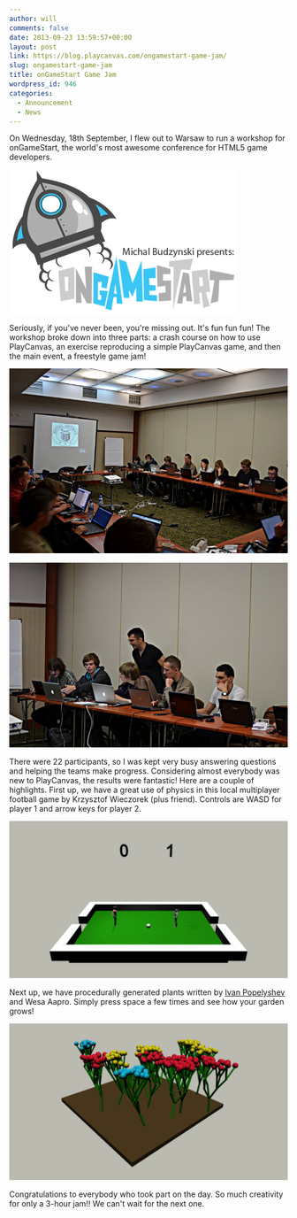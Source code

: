 ```yaml
---
author: will
comments: false
date: 2013-09-23 13:59:57+00:00
layout: post
link: https://blog.playcanvas.com/ongamestart-game-jam/
slug: ongamestart-game-jam
title: onGameStart Game Jam
wordpress_id: 946
categories:
  - Announcement
  - News
---
```


On Wednesday, 18th September, I flew out to Warsaw to run a workshop for onGameStart, the world's most awesome conference for HTML5 game developers.

![onGameStart Logo](/assets/media/ongamestart-logo.png)

Seriously, if you've never been, you're missing out. It's fun fun fun! The workshop broke down into three parts: a crash course on how to use PlayCanvas, an exercise reproducing a simple PlayCanvas game, and then the main event, a freestyle game jam!

[![onGameStart Game Jam](/assets/media/ongamestart-gamejam1.jpg)](/assets/media/ongamestart-gamejam1.jpg)

[![onGameStart Game Jam](/assets/media/ongamestart-gamejam2.jpg)](/assets/media/ongamestart-gamejam2.jpg)

There were 22 participants, so I was kept very busy answering questions and helping the teams make progress. Considering almost everybody was new to PlayCanvas, the results were fantastic! Here are a couple of highlights. First up, we have a great use of physics in this local multiplayer football game by Krzysztof Wieczorek (plus friend). Controls are WASD for player 1 and arrow keys for player 2.

[![onGameStart Game Jam Football](/assets/media/ongamestart-football.png)](http://apps.playcanvas.com/wieczorekkrzysiek/ongamestart/football)

Next up, we have procedurally generated plants written by [Ivan Popelyshev](https://twitter.com/ivanpopelyshev) and Wesa Aapro. Simply press space a few times and see how your garden grows!

[![onGameStart Game Jam Trees](/assets/media/ongamestart-trees.png)](http://apps.playcanvas.com/kaveri2/ongamestart_workshop/recursive_trees)

Congratulations to everybody who took part on the day. So much creativity for only a 3-hour jam!! We can't wait for the next one.
